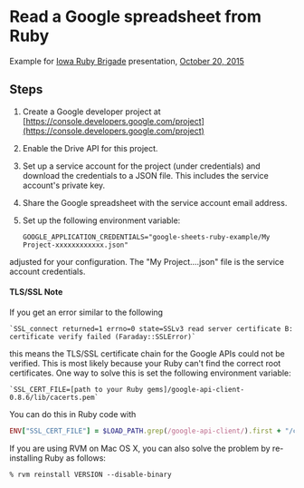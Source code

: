 # Read a Google spreadsheet from Ruby

Example for [Iowa Ruby Brigade](http://www.iowaruby.org/) presentation, [October 20, 2015](http://www.iowaruby.org/meetings/2015/10/)

## Steps

1. Create a Google developer project at [https://console.developers.google.com/project](https://console.developers.google.com/project)

2. Enable the Drive API for this project.

3. Set up a service account for the project (under credentials) and download the credentials to a JSON file. This includes the service account's private key.

4. Share the Google spreadsheet with the service account email address.

5. Set up the following environment variable:

    `GOOGLE_APPLICATION_CREDENTIALS="google-sheets-ruby-example/My Project-xxxxxxxxxxxx.json"`

adjusted for your configuration. The "My Project....json" file is the service account credentials.

#### TLS/SSL Note

If you get an error similar to the following

    `SSL_connect returned=1 errno=0 state=SSLv3 read server certificate B: certificate verify failed (Faraday::SSLError)`

this means the TLS/SSL certificate chain for the Google APIs could not be verified. This is most likely because your Ruby can't find the correct root certificates. One way to solve this is set the following environment variable:

    `SSL_CERT_FILE=[path to your Ruby gems]/google-api-client-0.8.6/lib/cacerts.pem`

You can do this in Ruby code with

```ruby
ENV["SSL_CERT_FILE"] = $LOAD_PATH.grep(/google-api-client/).first + "/cacerts.pem"
```

If you are using RVM on Mac OS X, you can also solve the problem by re-installing Ruby as follows:

```
% rvm reinstall VERSION --disable-binary
```
